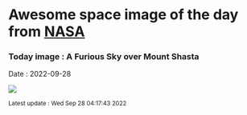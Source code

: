 
# Awesome space image of the day from [NASA](https://api.nasa.gov/)

### Today image : A Furious Sky over Mount Shasta

Date : 2022-09-28


![](https://apod.nasa.gov/apod/image/2209/ShastaSky_Rohner_960.jpg)

<small>Latest update : Wed Sep 28 04:17:43 2022</small>


